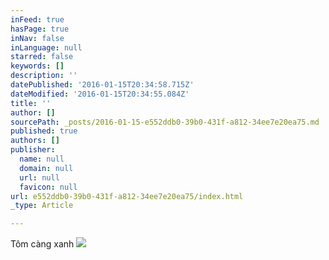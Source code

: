 ```yaml
---
inFeed: true
hasPage: true
inNav: false
inLanguage: null
starred: false
keywords: []
description: ''
datePublished: '2016-01-15T20:34:58.715Z'
dateModified: '2016-01-15T20:34:55.084Z'
title: ''
author: []
sourcePath: _posts/2016-01-15-e552ddb0-39b0-431f-a812-34ee7e20ea75.md
published: true
authors: []
publisher:
  name: null
  domain: null
  url: null
  favicon: null
url: e552ddb0-39b0-431f-a812-34ee7e20ea75/index.html
_type: Article

---
```

Tôm càng xanh
![](https://the-grid-user-content.s3-us-west-2.amazonaws.com/dfb126a9-0eab-4697-9484-558dc25b2d62.jpg)